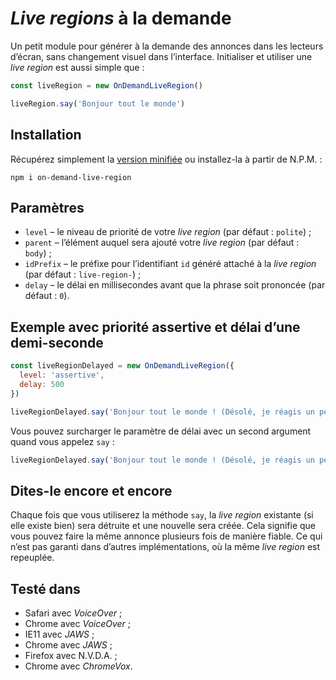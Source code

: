 # <i lang="en">Live regions</i> à la demande

Un petit module pour générer à la demande des annonces dans les lecteurs d’écran, sans changement visuel dans l’interface. Initialiser et utiliser une <i lang="en">live region</i> est aussi simple que :

```js
const liveRegion = new OnDemandLiveRegion()

liveRegion.say('Bonjour tout le monde')
```

## Installation

Récupérez simplement la [version minifiée](on-demand-live-region.min.js) ou installez-la à partir de <abbr>N.P.M.</abbr> :

```
npm i on-demand-live-region
```

## Paramètres

* `level` – le niveau de priorité de votre <i lang="en">live region</i> (par défaut : `polite`) ;
* `parent` – l’élément auquel sera ajouté votre <i lang="en">live region</i> (par défaut : `body`) ;
* `idPrefix` – le préfixe pour l’identifiant `id` généré attaché à la <i lang="en">live region</i> (par défaut : `live-region-`) ;
* `delay` – le délai en millisecondes avant que la phrase soit prononcée (par défaut : `0`).

## Exemple avec priorité assertive et délai d’une demi-seconde

```js
const liveRegionDelayed = new OnDemandLiveRegion({
  level: 'assertive',
  delay: 500
})

liveRegionDelayed.say('Bonjour tout le monde ! (Désolé, je réagis un peu tard.)')
```

Vous pouvez surcharger le paramètre de délai avec un second argument quand vous appelez `say` :

```js
liveRegionDelayed.say('Bonjour tout le monde ! (Désolé, je réagis un peu tard.)', 1000)
```

## Dites-le encore et encore

Chaque fois que vous utiliserez la méthode `say`, la <i lang="en">live region</i> existante (si elle existe bien) sera détruite et une nouvelle sera créée. Cela signifie que vous pouvez faire la même annonce plusieurs fois de manière fiable. Ce qui n’est pas garanti dans d’autres implémentations, où la même <i lang="en">live region</i> est repeuplée.

## Testé dans

* Safari avec <i lang="en">VoiceOver</i> ;
* Chrome avec <i lang="en">VoiceOver</i> ;
* IE11 avec <i lang="en">JAWS</i> ;
* Chrome avec <i lang="en">JAWS</i> ;
* Firefox avec <abbr>N.V.D.A.</abbr> ;
* Chrome avec <i lang="en">ChromeVox</i>.
